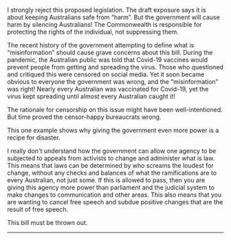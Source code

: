 I strongly reject this proposed legislation. The draft exposure says it is about keeping Australians safe from “harm”. But the
government will cause harm by silencing Australians! The Commonwealth is responsible for protecting the rights of the individual,
not suppressing them.

The recent history of the government attempting to define what is “misinformation” should cause grave concerns about this bill.
During the pandemic, the Australian public was told that Covid-19 vaccines would prevent people from getting and spreading the
virus. Those who questioned and critiqued this were censored on social media. Yet it soon became obvious to everyone the
government was wrong, and the “misinformation” was right! Nearly every Australian was vaccinated for Covid-19, yet the virus
kept spreading until almost every Australian caught it!

The rationale for censorship on this issue might have been well-intentioned. But time proved the censor-happy bureaucrats
wrong.

This one example shows why giving the government even more power is a recipe for disaster.

I really don't understand how the government can allow one agency to be subjected to appeals from activists to change and
administer what is law. This means that laws can be determined by who screams the loudest for change, without any checks and
balances of what the ramifications are to every Australian, not just some. If this is allowed to pass, then you are giving this agency
more power than parliament and the judicial system to make changes to communication and other areas. This also means that
you are wanting to cancel free speech and subdue positive changes that are the result of free speech.

This bill must be thrown out.


-----

